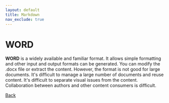 ```yaml
---
layout: default
title: Markdown
nav_exclude: true
---
```


# WORD
**WORD** is a widely available and familiar format. It allows simple formatting and other input and output formats can be generated. You can modify the .docx file or extract the content. However, the format is not good for large documents. It's difficult to manage a large number of documents and reuse content. It's difficult to separate visual issues from the content. Collaboration between authors and other content consumers is difficult.

[Back](./visual_studio_code_and_md.md)
